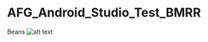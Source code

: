 # AFG_Android_Studio_Test_BMRR

Beans
![alt text](https://www.bushbeans.com/-/jssmedia/BushsBeans/Bean-song/Hero_Carousel_BeanBackground.jpg?h=1080&iar=0&w=1920&hash=9EFEADD0CD7CC0D5BA58B5BDFAB43DB6)
